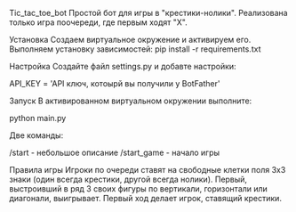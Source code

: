 Tic_tac_toe_bot Простой бот для игры в "крестики-нолики". Реализована только игра поочереди, где первым ходят "X".

Установка Создаем виртуальное окружение и активируем его. Выполняем установку зависимостей: pip install -r requirements.txt

Настройка Создайте файл settings.py и добавте настройки:

API_KEY = 'API ключ, котоырй вы получили у BotFather'

Запуск В активированном виртуальном окружении выполните:

python main.py

Две команды:

/start - небольшое описание /start_game - начало игры

Правила игры Игроки по очереди ставят на свободные клетки поля 3х3 знаки (один всегда крестики, другой всегда нолики). Первый, выстроивший в ряд 3 своих фигуры по вертикали, горизонтали или диагонали, выигрывает. Первый ход делает игрок, ставящий крестики.



